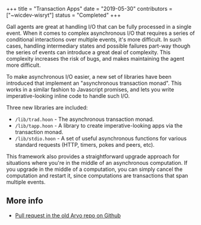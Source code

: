 +++
title = "Transaction Apps"
date = "2019-05-30"
contributors = ["~wicdev-wisryt"]
status = "Completed"
+++

Gall agents are great at handling I/O that can be fully processed in a single
event. When it comes to complex asynchronous I/O that requires a series of
conditional interactions over multiple events, it's more difficult. In such
cases, handling intermediary states and possible failures part-way though the
series of events can introduce a great deal of complexity. This complexity
increases the risk of bugs, and makes maintaining the agent more difficult.

To make asynchronous I/O easier, a new set of libraries have been introduced
that implement an "asynchronous transaction monad". This works in a similar
fashion to Javascript promises, and lets you write imperative-looking inline
code to handle such I/O.

Three new libraries are included:

- `/lib/trad.hoon` - The asynchronous transaction monad.
- `/lib/tapp.hoon` - A library to create imperative-looking apps via the
  transaction monad.
- `/lib/stdio.hoon` - A set of useful asynchronous functions for various standard
  requests (HTTP, timers, pokes and peers, etc).

This framework also provides a straightforward upgrade approach for situations
where you're in the middle of an asynchronous computation. If you upgrade in the
middle of a computation, you can simply cancel the computation and restart it,
since computations are transactions that span multiple events.

## More info

- [Pull request in the old Arvo repo on Github](https://github.com/urbit/arvo/pull/1183)
